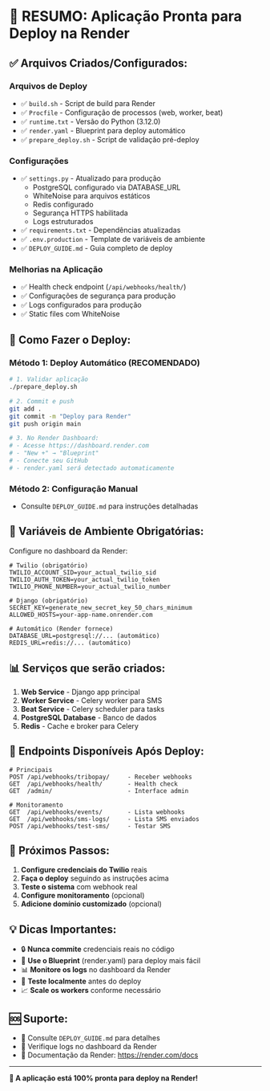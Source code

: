 # 🎯 **RESUMO: Aplicação Pronta para Deploy na Render**

## ✅ **Arquivos Criados/Configurados:**

### Arquivos de Deploy
- ✅ `build.sh` - Script de build para Render
- ✅ `Procfile` - Configuração de processos (web, worker, beat)
- ✅ `runtime.txt` - Versão do Python (3.12.0)
- ✅ `render.yaml` - Blueprint para deploy automático
- ✅ `prepare_deploy.sh` - Script de validação pré-deploy

### Configurações
- ✅ `settings.py` - Atualizado para produção
  - PostgreSQL configurado via DATABASE_URL
  - WhiteNoise para arquivos estáticos
  - Redis configurado
  - Segurança HTTPS habilitada
  - Logs estruturados
- ✅ `requirements.txt` - Dependências atualizadas
- ✅ `.env.production` - Template de variáveis de ambiente
- ✅ `DEPLOY_GUIDE.md` - Guia completo de deploy

### Melhorias na Aplicação
- ✅ Health check endpoint (`/api/webhooks/health/`)
- ✅ Configurações de segurança para produção
- ✅ Logs configurados para produção
- ✅ Static files com WhiteNoise

## 🚀 **Como Fazer o Deploy:**

### Método 1: Deploy Automático (RECOMENDADO)
```bash
# 1. Validar aplicação
./prepare_deploy.sh

# 2. Commit e push
git add .
git commit -m "Deploy para Render"
git push origin main

# 3. No Render Dashboard:
# - Acesse https://dashboard.render.com
# - "New +" → "Blueprint"
# - Conecte seu GitHub
# - render.yaml será detectado automaticamente
```

### Método 2: Configuração Manual
- Consulte `DEPLOY_GUIDE.md` para instruções detalhadas

## 🔧 **Variáveis de Ambiente Obrigatórias:**

Configure no dashboard da Render:

```env
# Twilio (obrigatório)
TWILIO_ACCOUNT_SID=your_actual_twilio_sid
TWILIO_AUTH_TOKEN=your_actual_twilio_token
TWILIO_PHONE_NUMBER=your_actual_twilio_number

# Django (obrigatório)
SECRET_KEY=generate_new_secret_key_50_chars_minimum
ALLOWED_HOSTS=your-app-name.onrender.com

# Automático (Render fornece)
DATABASE_URL=postgresql://... (automático)
REDIS_URL=redis://... (automático)
```

## 📊 **Serviços que serão criados:**

1. **Web Service** - Django app principal
2. **Worker Service** - Celery worker para SMS
3. **Beat Service** - Celery scheduler para tasks
4. **PostgreSQL Database** - Banco de dados
5. **Redis** - Cache e broker para Celery

## 🧪 **Endpoints Disponíveis Após Deploy:**

```
# Principais
POST /api/webhooks/tribopay/     - Receber webhooks
GET  /api/webhooks/health/       - Health check
GET  /admin/                     - Interface admin

# Monitoramento
GET  /api/webhooks/events/       - Lista webhooks
GET  /api/webhooks/sms-logs/     - Lista SMS enviados
POST /api/webhooks/test-sms/     - Testar SMS
```

## 🎯 **Próximos Passos:**

1. **Configure credenciais do Twilio** reais
2. **Faça o deploy** seguindo as instruções acima
3. **Teste o sistema** com webhook real
4. **Configure monitoramento** (opcional)
5. **Adicione domínio customizado** (opcional)

## 💡 **Dicas Importantes:**

- 🔒 **Nunca commite** credenciais reais no código
- 🚀 **Use o Blueprint** (render.yaml) para deploy mais fácil
- 📊 **Monitore os logs** no dashboard da Render
- 🔧 **Teste localmente** antes do deploy
- 📈 **Scale os workers** conforme necessário

## 🆘 **Suporte:**

- 📖 Consulte `DEPLOY_GUIDE.md` para detalhes
- 🐛 Verifique logs no dashboard da Render
- 💬 Documentação da Render: https://render.com/docs

---

**🎉 A aplicação está 100% pronta para deploy na Render!**
